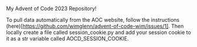 My Advent of Code 2023 Repository!

To pull data automatically from the AOC website, follow the instructions 
(here)[https://github.com/wimglenn/advent-of-code-wim/issues/1]. Then locally create a file called session_cookie.py
and add your session cookie to it as a str variable called AOCD_SESSION_COOKIE.